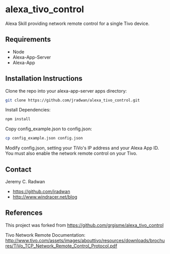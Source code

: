 # alexa_tivo_control
Alexa Skill providing network remote control for a single Tivo device.

## Requirements

* Node
* Alexa-App-Server
* Alexa-App

## Installation Instructions

Clone the repo into your alexa-app-server apps directory:
```bash
git clone https://github.com/jradwan/alexa_tivo_control.git
```
Install Dependencies:
```bash
npm install
```
Copy config_example.json to config.json:
```bash
cp config_example.json config.json
```

Modify config.json, setting your TiVo's IP address and your Alexa App ID. You must also enable the network remote control on your Tivo.

## Contact

Jeremy C. Radwan

- https://github.com/jradwan
- http://www.windracer.net/blog

## References

This project was forked from https://github.com/grgisme/alexa_tivo_control

Tivo Network Remote Documentation:
http://www.tivo.com/assets/images/abouttivo/resources/downloads/brochures/TiVo_TCP_Network_Remote_Control_Protocol.pdf
